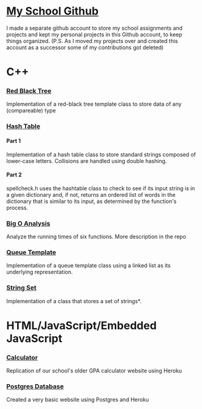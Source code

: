 # [My School Github](https://github.com/bisqqSchool)
I made a separate github account to store my school assignments and projects and kept my personal projects in this Github account, to keep things organized. (P.S. As I moved my projects over and created this account as a successor some of my contributions got deleted)

# C++ 

### [Red Black Tree](https://github.com/bisqqSchool/Red-Black-Tree)
Implementation of a red-black tree template class to store data of any (compareable) type

### [Hash Table](https://github.com/bisqqSchool/Hash-Table)

#### Part 1
Implementation of a hash table class to store standard strings composed of lower-case letters. Collisions are handled using double hashing.

#### Part 2
spellcheck.h uses the hashtable class to check to see if its input string is in a given dictionary and, if not, returns an ordered list of words in the dictionary that is similar to its input, as determined by the function's process.

### [Big O Analysis](https://github.com/bisqqSchool/Big-O-Analysis)
Analyze the running times of six functions. More description in the repo

### [Queue Template](https://github.com/bisqqSchool/Queue-Template)
Implementation of a queue template class using a linked list as its underlying representation.

### [String Set](https://github.com/bisqqSchool/StringSet)
Implementation of a class that stores a set of strings*.

# HTML/JavaScript/Embedded JavaScript

### [Calculator](https://github.com/bisqqSchool/CMPT276-Assignment-1)
Replication of our school's older GPA calculator website using Heroku

### [Postgres Database](https://github.com/bisqqSchool/CMPT276-Assignment-2)
Created a very basic website using Postgres and Heroku
